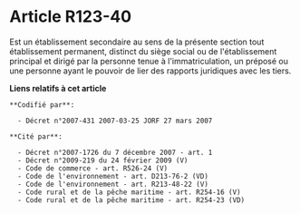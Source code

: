 # Article R123-40

Est un établissement secondaire au sens de la présente section tout établissement permanent, distinct du siège social ou de
l'établissement principal et dirigé par la personne tenue à l'immatriculation, un préposé ou une personne ayant le pouvoir de
lier des rapports juridiques avec les tiers.

**Liens relatifs à cet article**

	**Codifié par**:

	  - Décret n°2007-431 2007-03-25 JORF 27 mars 2007

	**Cité par**:

	  - Décret n°2007-1726 du 7 décembre 2007 - art. 1
	  - Décret n°2009-219 du 24 février 2009 (V)
	  - Code de commerce - art. R526-24 (V)
	  - Code de l'environnement - art. D213-76-2 (VD)
	  - Code de l'environnement - art. R213-48-22 (V)
	  - Code rural et de la pêche maritime - art. R254-16 (V)
	  - Code rural et de la pêche maritime - art. R254-23 (VD)

